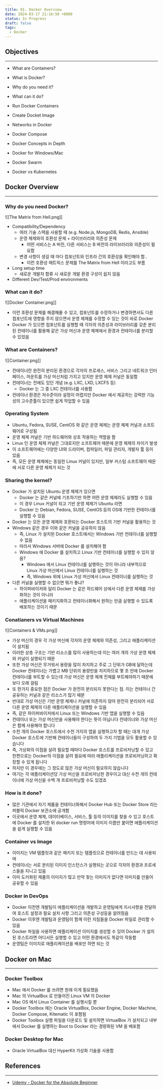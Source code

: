 ```yaml
---
title: 01. Docker Overview
date: 2024-03-17 21:16:50 +0800
status: In Progress
draft: false
tags:
  - Docker
---
```

## Objectives
---
- What are Containers?
- What is Docker?
- Why do you need it?
- What can it do?

- Run Docker Containers
- Create Docket Image
- Networks in Docker
- Docker Compose

- Docker Concepts in Depth

- Docker for Windows/Mac

- Docker Swarm
- Docker vs Kubernetes

## Docker Overview
---
### Why do you need Docker?
![[The Matrix from Hell.png]]
- Compatibility/Dependency
    - 여러 기술 스택을 사용할 때 (e.g. Node.js, MongoDB, Redis, Ansible)
    - 운영 체제와의 호환성 문제 + 라이브러리와 의존성 문제
        - 어떤 서비스는 A 버전, 다른 서비스는 B 버전의 라이브러리와 의존성이 필요함
    - 변경 사항이 생길 때 마다 컴포넌트와 인프라 간의 호환성을 확인해야 함..
        - 이런 호환성 매트릭스 문제를 The Matrix from Hell 이라고도 부름
- Long setup time
    - 새로운 개발자 합류 시 새로운 개발 환경 구성이 쉽지 않음
- Different Dev/Test/Prod environments

### What can it do?
![[Docker Container.png]]
- 이런 호환성 문제를 해결해줄 수 있고, 컴포넌트를 수정하거나 변경하면서도 다른 컴포넌트에 영향을 주지 않으면서 운영 체제를 수정할 수 있는 것이 바로 Docker
- Docker 가 있으면 컴포넌트를 실행할 때 각자의 의존성과 라이브러리를 갖춘 분리된 컨테이너를 활용해 같은 가상 머신과 운영 체제에서 환경과 컨테이너를 분리할 수 있었음

### What are Containers?
![[Container.png]]
- 컨테이너란 완전히 분리된 환경으로 각자의 프로세스, 서비스 그리고 네트워크 인터페이스, 마운트를 가상 머신처럼 가지고 있지만 운영 체제 커널은 동일함
- 컨테이너는 전에도 있던 개념 (e.g. LXC, LXD, LXCFS 등)
    - Docker 는 그 중 LXC 컨테이너를 사용함
- 컨테이너 환경은 저수준이라 설정이 어렵지만 Docker 에서 제공하는 강력한 기능성의 고수준툴이 있으면 쉽게 작업할 수 있음

### Operating System
- Ubuntu, Fedora, SUSE, CentOS 와 같은 운영 체제는 운영 체제 커널과 소프트웨어로 구성됨
- 운영 체제 커널은 기반 하드웨어와 상호 작용하는 역할을 함
- Linux 인 운영 체제 커널은 그대로지만 소프트웨어 때문에 운영 체제의 차이가 발생
- 이 소프트웨어에는 다양한 UI와 드라이버, 컴파일러, 파일 관리자, 개발자 툴 등이 있음
- 즉, 모든 운영 체제에는 동일한 Linux 커널이 있지만, 일부 커스텀 소프트웨어 때문에 서로 다른 운영 체제가 되는 것

### Sharing the kernel?
- Docker 가 설치된 Ubuntu 운영 체제가 있으면
    - Docker 는 같은 커널에 기초하기만 하면 어떤 운영 체제라도 실행할 수 있음
    - 이 경우 Linux 커널이 되고 기반 운영 체제가 Ubuntu 라면
    - Docker 는 Debian, Fedora, SUSE, CentOS 등의 OS에 기반한 컨테이너를 실행할 수 있음
- Docker 는 모든 운영 체제와 호환되는 Docker 호스트의 기반 커널을 활용하는 것
- Windows 같은 경우 이와 같은 커널을 공유하지 않음
    - 즉, Linux 가 설치된 Docker 호스트에서는 Windows 기반 컨테이너를 실행할 수 없음
    - 따라서 Windows 서버에 Docker 를 설치해야 함
    - Windows 에 Docker 를 설치하고 Linux 기반 컨테이너를 실행할 수 있지 않음?
        - Windows 에서 Linux 컨테이너를 실행하는 것이 아니라 내부적으로 Linux 가상 머신에서 Linux 컨테이너를 실행하는 것
        - 즉, Windows 위에 Linux 가상 머신에서 Linux 컨테이너를 실행하는 것
- 다른 커널을 실행할 수 없으면 뭐가 좋냐?
    - 하이퍼바이저와 달리 Docker 는 같은 하드웨어 상에서 다른 운영 체제를 가상화하는 것이 아니라
    - 애플리케이션을 패키지화하고 컨테이너화해서 원하는 만큼 실행할 수 있도록 배포하는 것이기 때문

### Conatianers vs Virtual Machines
![[Containers & VMs.png]]
- 가상 머신의 경우 각 가상 머신에 각자의 운영 체제와 의존성, 그리고 애플리케이션이 설치됨
- 이러한 상층 구조는 기반 리소스를 많이 사용하는데 이는 여러 개의 가상 운영 체제와 커널이 실행되기 때문
- 또한 가상 머신은 무거워서 용량을 많이 차지하고 주로 그 단위가 GB에 달하는데 Docker 컨테이너는 가볍고 MB 단위의 용량만을 차지하므로 몇 초 만에 Docker 컨테이너를 부트할 수 있는데 가상 머신은 운영 체제 전체를 부트해야하기 때문에 보다 오래 걸림
- 또 한가지 중요한 점은 Docker 가 완전히 분리되지 못한다는 점. 이는 컨테이너 간 공유하는 커널과 같은 리소스가 많기 때문
- 반대로 가상 머신은 기반 운영 체제나 커널에 의존하지 않아 완전히 분리되어 서로 다른 운영 체제의 다른 애플리케이션을 실행할 수 있음
- 즉, 같은 하이퍼바이저에서 Linux 또는 Windows 기반 앱을 실행할 수 있음
- 컨테이너 또는 가상 머신만을 사용해야 한다는 뜻이 아닙니다 컨테이너와 가상 머신은 함께 사용해야 합니다
- 수천 개의 Docker 호스트에서 수천 가지의 앱을 실행하고자 할 때는 대개 가상 Docker 호스트에 기반해 컨테이너들이 구성하여 두 가지 기법을 모두 활용할 수 있습니다
- 즉, 가상화의 이점을 살려 필요할 때마다 Docker 호스트를 프로비저닝할 수 있고 한편으로는 Docker의 이점을 살려 필요에 따라 애플리케이션을 프로비저닝하고 확장할 수 있게 됩니다
- 하지만 이 경우에는 그 정도로 많은 가상 머신이 필요하지 않습니다
- 여기는 각 애플리케이션당 가상 머신을 프로비저닝한 경우이고 대신 수천 개의 컨테이너에 가상 머신을 수백 개 프로비저닝할 수도 있겠죠

### How is it done?
- 많은 기관에서 자기 제품을 컨테이너화해서 Docker Hub 또는 Docker Store 라는 퍼블릭 Docker 보관소에 공개함
- 이곳에서 운영 체제, 데이터베이스, 서비스, 툴 등의 이미지를 찾을 수 있고 호스트에 Docker 를 설치한 뒤 docker run 명령어에 이미지 이름만 붙이면 애플리케이션을 쉽게 실행할 수 있음

### Container vs Image
- 이미지는 VM 템플릿과 같은 패키지 또는 템플릿으로 컨테이너를 만드는 데 사용되며
- 컨테이너는 서로 분리된 이미지 인스턴스가 실행되는 곳으로 각자의 환경과 프로세스들을 지니고 있음
- 이미 도커화된 제품의 이미지가 많고 만약 찾는 이미지가 없다면 이미지를 만들어 공유할 수 있음

### Docker in DevOps
- Docker 이전엔 개발팀이 애플리케이션을 개발하고 운영팀에게 지시사항을 전달하여 호스트 설정과 필요 설치 사항 그리고 의존성 구성등을 알려줬음
- Docker 이후엔 개발팀과 운영팀이 함께 이런 지침들을 Docker 파일로 관리할 수 있음
- Docker 파일을 사용하면 애플리케이션 이미지를 생성할 수 있어 Docker 가 설치된 호스트라면 어디서든 실행할 수 있고 어떤 환경에서도 똑같이 작동함
- 운영팀은 이미지로 애플리케이션을 배포만 하면 되는 것

## Docker on Mac
---
### Docker Toolbox
- Mac 에서 Docker 를 쓰려면 원래 이게 필요했음
- Mac 의 VirtualBox 로 만들어진 Linux VM 의 Docker
- Mac OS 에서 Linux Container 를 실행시킬 뿐
- Docker Toolbox 에는 Oracle VirtualBox, Docker Engine, Docker Machine, Docker Compose, Kitematic 이 포함됨
- Docker Toolbox 실행 파일을 다운로드 및 설치하면 VirtualBox 가 설치되고 내부에서 Docker 를 실행하는 Boot to Docker 라는 경량화된 VM 을 배포함

### Docker Desktop for Mac
- Oracle VirtualBox 대신 HyperKit 가상화 기술을 사용함

## References
---
- [Udemy - Docker for the Absolute Beginner](https://www.udemy.com/course/learn-docker/)
